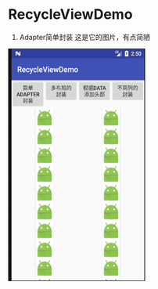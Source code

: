 # RecycleViewDemo

1. Adapter简单封装
这是它的图片，有点简陋
 <img src="https://github.com/Song-UP/ImageStore/blob/master/Image/RecycleViewAdapter/baseRcAdapter.png?raw=true" width="280" height="475" /> 
